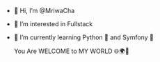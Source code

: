 - 👋 Hi, I’m @MriwaCha
- 👀 I’m interested in Fullstack
- 🌱 I’m currently learning Python 🐍 and Symfony 🎼

     You Are WELCOME to MY WORLD 🌐🌍🤗
